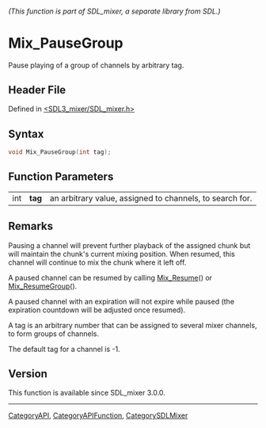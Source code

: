 ###### (This function is part of SDL_mixer, a separate library from SDL.)
# Mix_PauseGroup

Pause playing of a group of channels by arbitrary tag.

## Header File

Defined in [<SDL3_mixer/SDL_mixer.h>](https://github.com/libsdl-org/SDL_mixer/blob/main/include/SDL3_mixer/SDL_mixer.h)

## Syntax

```c
void Mix_PauseGroup(int tag);
```

## Function Parameters

|     |         |                                                          |
| --- | ------- | -------------------------------------------------------- |
| int | **tag** | an arbitrary value, assigned to channels, to search for. |

## Remarks

Pausing a channel will prevent further playback of the assigned chunk but
will maintain the chunk's current mixing position. When resumed, this
channel will continue to mix the chunk where it left off.

A paused channel can be resumed by calling [Mix_Resume](Mix_Resume)() or
[Mix_ResumeGroup](Mix_ResumeGroup)().

A paused channel with an expiration will not expire while paused (the
expiration countdown will be adjusted once resumed).

A tag is an arbitrary number that can be assigned to several mixer
channels, to form groups of channels.

The default tag for a channel is -1.

## Version

This function is available since SDL_mixer 3.0.0.

----
[CategoryAPI](CategoryAPI), [CategoryAPIFunction](CategoryAPIFunction), [CategorySDLMixer](CategorySDLMixer)

